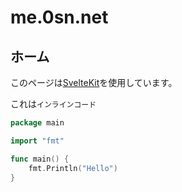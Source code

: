 # me.0sn.net

## ホーム

このページは[SvelteKit](https://kit.svelte.dev/)を使用しています。

これは`インラインコード`

```go
package main

import "fmt"

func main() {
	fmt.Println("Hello")
}

```